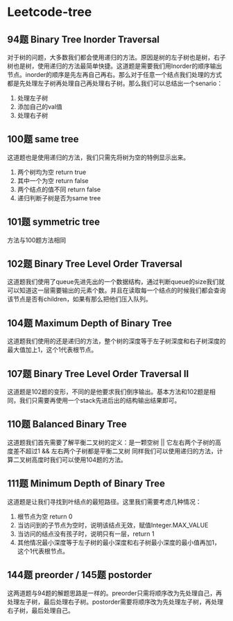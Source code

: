 # Leetcode-tree
## 94题 Binary Tree Inorder Traversal
对于树的问题，大多数我们都会使用递归的方法。原因是树的左子树也是树，右子树也是树，使用递归的方法最简单快捷。这道题是需要我们用Inorder的顺序输出节点。inorder的顺序是先左再自己再右。那么对于任意一个结点我们处理的方式都是先处理左子树再处理自己再处理右子树。那么我们可以总结出一个senario：
1. 处理左子树
2. 添加自己的val值
3. 处理右子树
## 100题 same tree
这道题也是使用递归的方法，我们只需先将树为空的特例显示出来。
1. 两个树均为空 return true
2. 其中一个为空 return false
3. 两个结点的值不同 return false
4. 递归判断子树是否为same tree
## 101题 symmetric tree
方法与100题方法相同
## 102题 Binary Tree Level Order Traversal
这道题我们使用了queue先进先出的一个数据结构，通过判断queue的size我们就可以知道这一层需要输出的元素个数。并且在读取每一个结点的时候我们都会查询该节点是否有children，如果有那么把他们压入队列。
## 104题 Maximum Depth of Binary Tree
这道题我们使用的还是递归的方法，整个树的深度等于左子树深度和右子树深度的最大值加上1，这个1代表根节点。
## 107题 Binary Tree Level Order Traversal II
这道题是102题的变形，不同的是他要求我们倒序输出。基本方法和102题是相同，我们只需要再使用一个stack先进后出的结构输出结果即可。
## 110题 Balanced Binary Tree
这道题我们首先需要了解平衡二叉树的定义：是一颗空树 || 它左右两个子树的高度差不超过1 && 左右两个子树都是平衡二叉树
同样我们可以使用递归的方法，计算二叉树高度时我们可以使用104题的方法。
## 111题 Minimum Depth of Binary Tree
这道题是让我们寻找到叶结点的最短路径。这里我们需要考虑几种情况：
1. 根节点为空 return 0
2. 当访问到的子节点为空时，说明该结点无效，赋值Integer.MAX_VALUE
3. 当访问的结点没有孩子时，说明只有一层，return 1
4. 其他情况最小深度等于左子树的最小深度和右子树最小深度的最小值再加1，这个1代表根节点。
## 144题 preorder / 145题 postorder
这两道题与94题的解题思路是一样的。preorder只需将顺序改为先处理自己，再处理左子树，最后处理右子树。postorder需要将顺序改为先处理左子树，再处理右子树，最后处理自己。
